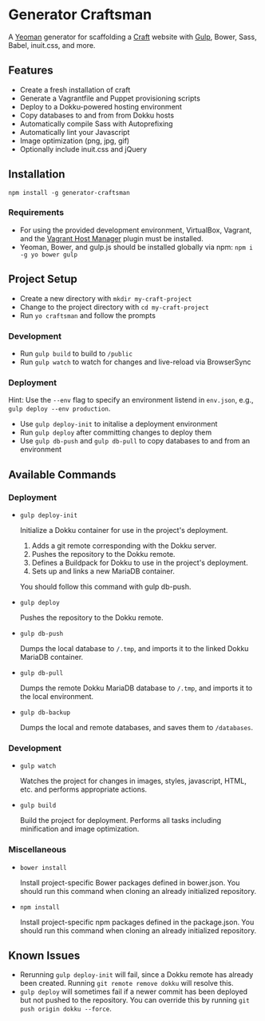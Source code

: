 Generator Craftsman
===================

A [Yeoman](http://yeoman.io) generator for scaffolding a [Craft](http://buildwithcraft.com) website with [Gulp](http://gulpjs.com/), Bower, Sass, Babel, inuit.css, and more.

Features
--------

* Create a fresh installation of craft
* Generate a Vagrantfile and Puppet provisioning scripts
* Deploy to a Dokku-powered hosting environment
* Copy databases to and from from Dokku hosts
* Automatically compile Sass with Autoprefixing
* Automatically lint your Javascript
* Image optimization (png, jpg, gif)
* Optionally include inuit.css and jQuery

Installation
------------

`npm install -g generator-craftsman`

### Requirements

* For using the provided development environment, VirtualBox, Vagrant, and the [Vagrant Host Manager](https://github.com/smdahlen/vagrant-hostmanager) plugin must be installed.
* Yeoman, Bower, and gulp.js should be installed globally via npm: `npm i -g yo bower gulp`


Project Setup
-------------

* Create a new directory with `mkdir my-craft-project`
* Change to the project directory with `cd my-craft-project`
* Run `yo craftsman` and follow the prompts

### Development

* Run `gulp build` to build to `/public`
* Run `gulp watch` to watch for changes and live-reload via BrowserSync

### Deployment

Hint: Use the `--env` flag to specify an environment listend in `env.json`, e.g., `gulp deploy --env production`.

* Use `gulp deploy-init` to initalise a deployment environment
* Run `gulp deploy` after committing changes to deploy them
* Use `gulp db-push` and `gulp db-pull` to copy databases to and from an environment

Available Commands
------------------

### Deployment

* `gulp deploy-init`

  Initialize a Dokku container for use in the project's deployment.

  1. Adds a git remote corresponding with the Dokku server.
  2. Pushes the repository to the Dokku remote.
  3. Defines a Buildpack for Dokku to use in the project's deployment.
  4. Sets up and links a new MariaDB container.

  You should follow this command with gulp db-push.

* `gulp deploy`

  Pushes the repository to the Dokku remote.

* `gulp db-push`

  Dumps the local database to `/.tmp`, and imports it to the linked Dokku MariaDB container.

* `gulp db-pull`

  Dumps the remote Dokku MariaDB database to `/.tmp`, and imports it to the local environment.

* `gulp db-backup`

  Dumps the local and remote databases, and saves them to `/databases`.

### Development

* `gulp watch`

  Watches the project for changes in images, styles, javascript, HTML, etc. and performs appropriate actions.

* `gulp build`

  Build the project for deployment. Performs all tasks including minification and image optimization.

### Miscellaneous

* `bower install`

  Install project-specific Bower packages defined in bower.json. You should run this command when cloning an already initialized repository.

* `npm install`

  Install project-specific npm packages defined in the package.json. You should run this command when cloning an already initialized repository.

## Known Issues

* Rerunning `gulp deploy-init` will fail, since a Dokku remote has already been created. Running `git remote remove dokku` will resolve this.
* `gulp deploy` will sometimes fail if a newer commit has been deployed but not pushed to the repository. You can override this by running `git push origin dokku --force`.
